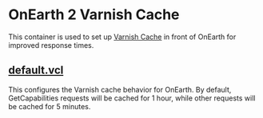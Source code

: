 # OnEarth 2 Varnish Cache

This container is used to set up [Varnish Cache](https://varnish-cache.org/) in front of OnEarth for improved response times.

## [default.vcl](default.vcl)

This configures the Varnish cache behavior for OnEarth. By default, GetCapabilities requests will be cached for 1 hour, while other requests will be cached for 5 minutes.
